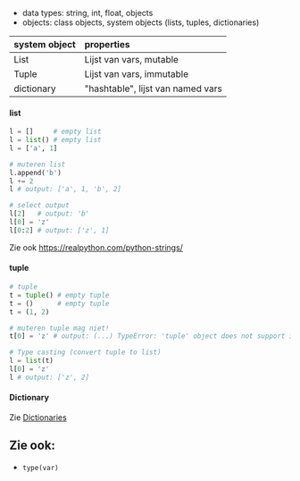 - data types: string, int, float, objects
- objects: class objects, system objects (lists, tuples, dictionaries)

| system object | properties |
| :------------ | :--------- |
| List          | Lijst van vars, mutable |
| Tuple         | Lijst van vars, immutable |
| dictionary    | "hashtable", lijst van named vars|

#### list 
```python
l = []     # empty list
l = list() # empty list
l = ['a', 1]

# muteren list
l.append('b')
l += 2
l # output: ['a', 1, 'b', 2]

# select output
l[2]   # output: 'b'
l[0] = 'z'
l[0:2] # output: ['z', 1]
```

Zie ook https://realpython.com/python-strings/


#### tuple 
```python
# tuple
t = tuple() # empty tuple
t = ()      # empty tuple
t = (1, 2)

# muteren tuple mag niet!
t[0] = 'z' # output: (...) TypeError: 'tuple' object does not support item assignment

# Type casting (convert tuple to list)
l = list(t)
l[0] = 'z'
l # output: ['z', 2]

```

#### Dictionary
Zie [Dictionaries](https://python101.pythonlibrary.org/chapter3_lists_dicts.html#dictionaries)

## Zie ook:
- `type(var)`


